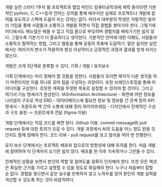 개발 실전 스터디 1주차
웹 프로젝트와 협업 마인드
컴퓨터공학과에 재학 중이라면 기본적인 python, C, C++등의 언어는 강의를 통해 배우지만
실제로 프로젝트나 개발에 참여를 유도하고 스펙에 도움이 되는 강의는 없다.
따라서 대부분의 학생은 자발적인 동아리 가입을 통해 사람들과 소통하고 개발을 하면서 직접 경험을 쌓아가야 한다.
그렇기에 어디에서도 매뉴얼은 배울 수 없고 직접 몸으로 부딪히며 경험치를 배워가기란 쉽지 않다.
그럴수록 기본기가 더 중요하다고 생각한다. 
기본적인 언어에 대한 이해도, 사람들과 소통하고 협력하는 방법, 그리고 협동을 통해 공동의 목표에 도달하기.
말은 쉽지만 실전에서는 여러가지 변수가 작용하여 항상 이상적이고 긍정적인 과정과 결과를 얻게 되지는 않는다.

개발은 크게 3단계로 분류할 수 있다. 기획 / 개발 / 유지보수

기획 단계에서는 미리 정해야 할 것들을 정한다.
사람들이 모이면 제각각 다른 생각을 하기 마련이지만 이를 하나로 모아 팀을 구성하는 과정이다.
또한 브레인스토밍을 통해 아이디어를 구상한다. 흐릿한 계획을 뚜렷한 목표로 설정할 수 있어야 할 것이다.
그리고 여기서 기능 명세서가 완성된다.
IA(Information Architecture) - 화면에 어떤 정보를 나타낼지 구조로 작성
ERD - 데이터베이스에 필요한 정보 및 정보들 간 관계 정의
API 명세서 - 프론트와 백 간의 소통에 대해 정리
와이어프레임 - 디자인에서 전체적인 구성과 구조 표현 -> 프론트에게 전달 (figma 이용)

개발 단계에서는 직접 코드를 짜면 된다. Github 이용.
commit message와 pull request 등에 대한 토의가 오갈 수 있다.
개발 과정에서 AI의 도움을 어느 정도 받을 것인지도 함께 정해야 한다.
코드 리뷰 - pull request를 보고 첨삭을 여러 번 진행한다.

유지 보수 단계에서는 프로젝트 배포와 앞으로의 방향성에 대해 토의를 한다.
처음 개발에 참여하여 이 단계까지 오기란 쉽지 않다.
배포를 한 이후 지속하거나 그만둘 수 있다.

전체적인 상황을 보면서 본인의 역할 및 참여도를 정확히 인지해야 한다.
또한 모든 액션은 확실한 근거를 가지고 설명할 수 있을 정도로 확실해야 한다.
누구나 처음부터 잘할 순 없다.
경험을 쌓으면서 같은 실수를 반복하지 않고 노하우를 얻어 본인의 개발 실력을 개선할 수 있도록 하는 것이 바람직하다. 

